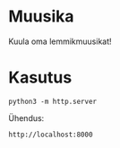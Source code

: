 # Muusika
Kuula oma lemmikmuusikat!

# Kasutus
```python3
python3 -m http.server
```
Ühendus:
```
http://localhost:8000
```